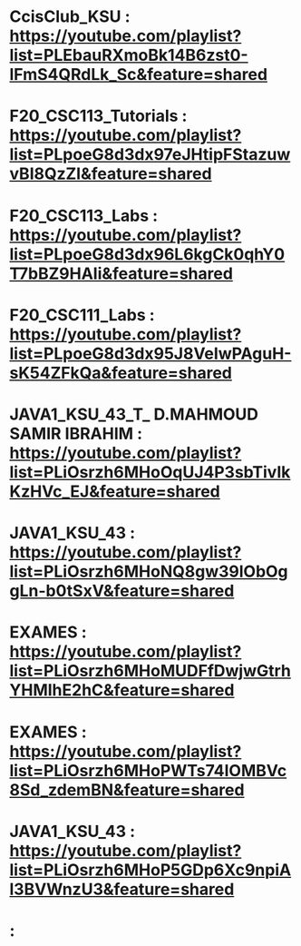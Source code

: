 # CcisClub_KSU : https://youtube.com/playlist?list=PLEbauRXmoBk14B6zst0-lFmS4QRdLk_Sc&feature=shared
# F20_CSC113_Tutorials : https://youtube.com/playlist?list=PLpoeG8d3dx97eJHtipFStazuwvBI8QzZI&feature=shared
# F20_CSC113_Labs : https://youtube.com/playlist?list=PLpoeG8d3dx96L6kgCk0qhY0T7bBZ9HAIi&feature=shared
# F20_CSC111_Labs : https://youtube.com/playlist?list=PLpoeG8d3dx95J8VeIwPAguH-sK54ZFkQa&feature=shared
# JAVA1_KSU_43_T_ D.MAHMOUD SAMIR IBRAHIM : https://youtube.com/playlist?list=PLiOsrzh6MHoOqUJ4P3sbTivIkKzHVc_EJ&feature=shared
# JAVA1_KSU_43 : https://youtube.com/playlist?list=PLiOsrzh6MHoNQ8gw39lObOggLn-b0tSxV&feature=shared
# EXAMES : https://youtube.com/playlist?list=PLiOsrzh6MHoMUDFfDwjwGtrhYHMIhE2hC&feature=shared
# EXAMES : https://youtube.com/playlist?list=PLiOsrzh6MHoPWTs74IOMBVc8Sd_zdemBN&feature=shared
# JAVA1_KSU_43 : https://youtube.com/playlist?list=PLiOsrzh6MHoP5GDp6Xc9npiAl3BVWnzU3&feature=shared
# : 
